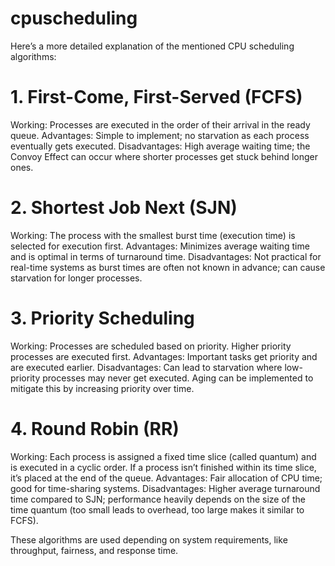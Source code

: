 # cpuscheduling
Here’s a more detailed explanation of the mentioned CPU scheduling algorithms:

# 1. First-Come, First-Served (FCFS)
Working: Processes are executed in the order of their arrival in the ready queue.
Advantages: Simple to implement; no starvation as each process eventually gets executed.
Disadvantages: High average waiting time; the Convoy Effect can occur where shorter processes get stuck behind longer ones.
# 2. Shortest Job Next (SJN)
Working: The process with the smallest burst time (execution time) is selected for execution first.
Advantages: Minimizes average waiting time and is optimal in terms of turnaround time.
Disadvantages: Not practical for real-time systems as burst times are often not known in advance; can cause starvation for longer processes.
# 3. Priority Scheduling
Working: Processes are scheduled based on priority. Higher priority processes are executed first.
Advantages: Important tasks get priority and are executed earlier.
Disadvantages: Can lead to starvation where low-priority processes may never get executed. Aging can be implemented to mitigate this by increasing priority over time.
# 4. Round Robin (RR)
Working: Each process is assigned a fixed time slice (called quantum) and is executed in a cyclic order. If a process isn’t finished within its time slice, it’s placed at the end of the queue.
Advantages: Fair allocation of CPU time; good for time-sharing systems.
Disadvantages: Higher average turnaround time compared to SJN; performance heavily depends on the size of the time quantum (too small leads to overhead, too large makes it similar to FCFS).

These algorithms are used depending on system requirements, like throughput, fairness, and response time.
